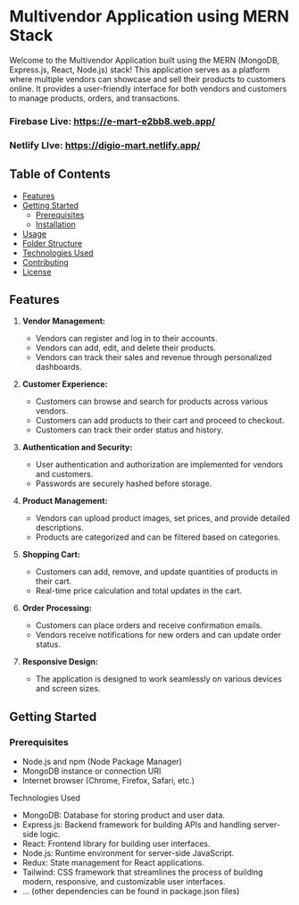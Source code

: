 # Multivendor Application using MERN Stack

Welcome to the Multivendor Application built using the MERN (MongoDB, Express.js, React, Node.js) stack! This application serves as a platform where multiple vendors can showcase and sell their products to customers online. It provides a user-friendly interface for both vendors and customers to manage products, orders, and transactions. 

### Firebase Live: https://e-mart-e2bb8.web.app/
### Netlify LIve: https://digio-mart.netlify.app/

## Table of Contents

- [Features](#features)
- [Getting Started](#getting-started)
  - [Prerequisites](#prerequisites)
  - [Installation](#installation)
- [Usage](#usage)
- [Folder Structure](#folder-structure)
- [Technologies Used](#technologies-used)
- [Contributing](#contributing)
- [License](#license)

## Features

1. **Vendor Management:**
   - Vendors can register and log in to their accounts.
   - Vendors can add, edit, and delete their products.
   - Vendors can track their sales and revenue through personalized dashboards.

2. **Customer Experience:**
   - Customers can browse and search for products across various vendors.
   - Customers can add products to their cart and proceed to checkout.
   - Customers can track their order status and history.

3. **Authentication and Security:**
   - User authentication and authorization are implemented for vendors and customers.
   - Passwords are securely hashed before storage.

4. **Product Management:**
   - Vendors can upload product images, set prices, and provide detailed descriptions.
   - Products are categorized and can be filtered based on categories.

5. **Shopping Cart:**
   - Customers can add, remove, and update quantities of products in their cart.
   - Real-time price calculation and total updates in the cart.

6. **Order Processing:**
   - Customers can place orders and receive confirmation emails.
   - Vendors receive notifications for new orders and can update order status.

7. **Responsive Design:**
   - The application is designed to work seamlessly on various devices and screen sizes.

## Getting Started

### Prerequisites

- Node.js and npm (Node Package Manager)
- MongoDB instance or connection URI
- Internet browser (Chrome, Firefox, Safari, etc.)

Technologies Used
* MongoDB: Database for storing product and user data.
* Express.js: Backend framework for building APIs and handling server-side logic.
* React: Frontend library for building user interfaces.
* Node.js: Runtime environment for server-side JavaScript.
* Redux: State management for React applications.
* Tailwind: CSS framework that streamlines the process of building modern, responsive, and customizable user interfaces.
* ... (other dependencies can be found in package.json files)
